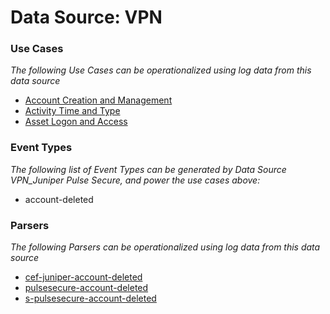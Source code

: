 Data Source: VPN
================

### Use Cases

_The following Use Cases can be operationalized using log data from this data source_

* [Account Creation and Management](usecase_account_creation_and_management.md)
* [Activity Time  and Type](usecase_activity_time__and_type.md)
* [Asset Logon and Access](usecase_asset_logon_and_access.md)


### Event Types

_The following list of Event Types can be generated by Data Source VPN_Juniper Pulse Secure, and power the use cases above:_

- account-deleted


### Parsers

_The following Parsers can be operationalized using log data from this data source_

* [cef-juniper-account-deleted](parserContent_cef-juniper-account-deleted.md)
* [pulsesecure-account-deleted](parserContent_pulsesecure-account-deleted.md)
* [s-pulsesecure-account-deleted](parserContent_s-pulsesecure-account-deleted.md)
